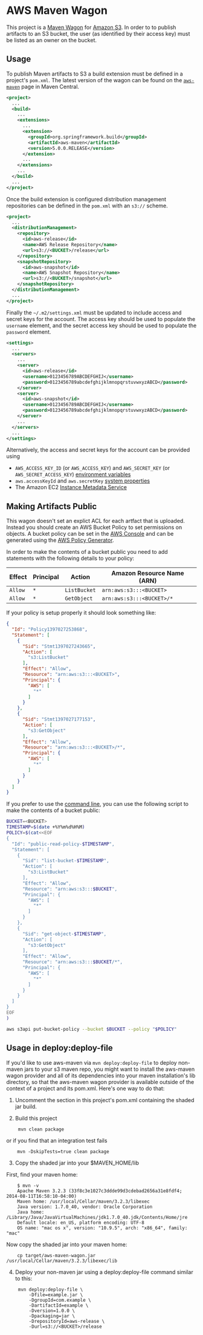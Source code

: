 # AWS Maven Wagon
This project is a [Maven Wagon][wagon] for [Amazon S3][s3].  In order to to publish artifacts to an S3 bucket, the user (as identified by their access key) must be listed as an owner on the bucket.

## Usage
To publish Maven artifacts to S3 a build extension must be defined in a project's `pom.xml`.  The latest version of the wagon can be found on the [`aws-maven`][aws-maven] page in Maven Central.

```xml
<project>
  ...
  <build>
    ...
    <extensions>
      ...
      <extension>
        <groupId>org.springframework.build</groupId>
        <artifactId>aws-maven</artifactId>
        <version>5.0.0.RELEASE</version>
      </extension>
      ...
    </extensions>
    ...
  </build>
  ...
</project>
```

Once the build extension is configured distribution management repositories can be defined in the `pom.xml` with an `s3://` scheme.

```xml
<project>
  ...
  <distributionManagement>
    <repository>
      <id>aws-release</id>
      <name>AWS Release Repository</name>
      <url>s3://<BUCKET>/release</url>
    </repository>
    <snapshotRepository>
      <id>aws-snapshot</id>
      <name>AWS Snapshot Repository</name>
      <url>s3://<BUCKET>/snapshot</url>
    </snapshotRepository>
  </distributionManagement>
  ...
</project>
```

Finally the `~/.m2/settings.xml` must be updated to include access and secret keys for the account. The access key should be used to populate the `username` element, and the secret access key should be used to populate the `password` element.

```xml
<settings>
  ...
  <servers>
    ...
    <server>
      <id>aws-release</id>
      <username>0123456789ABCDEFGHIJ</username>
      <password>0123456789abcdefghijklmnopqrstuvwxyzABCD</password>
    </server>
    <server>
      <id>aws-snapshot</id>
      <username>0123456789ABCDEFGHIJ</username>
      <password>0123456789abcdefghijklmnopqrstuvwxyzABCD</password>
    </server>
    ...
  </servers>
  ...
</settings>
```

Alternatively, the access and secret keys for the account can be provided using

* `AWS_ACCESS_KEY_ID` (or `AWS_ACCESS_KEY`) and `AWS_SECRET_KEY` (or `AWS_SECRET_ACCESS_KEY`) [environment variables][env-var]
* `aws.accessKeyId` and `aws.secretKey` [system properties][sys-prop]
* The Amazon EC2 [Instance Metadata Service][instance-metadata]

## Making Artifacts Public
This wagon doesn't set an explict ACL for each artfact that is uploaded.  Instead you should create an AWS Bucket Policy to set permissions on objects.  A bucket policy can be set in the [AWS Console][console] and can be generated using the [AWS Policy Generator][policy-generator].

In order to make the contents of a bucket public you need to add statements with the following details to your policy:

| Effect  | Principal | Action       | Amazon Resource Name (ARN)
| ------- | --------- | ------------ | --------------------------
| `Allow` | `*`       | `ListBucket` | `arn:aws:s3:::<BUCKET>`
| `Allow` | `*`       | `GetObject`  | `arn:aws:s3:::<BUCKET>/*`

If your policy is setup properly it should look something like:

```json
{
  "Id": "Policy1397027253868",
  "Statement": [
    {
      "Sid": "Stmt1397027243665",
      "Action": [
        "s3:ListBucket"
      ],
      "Effect": "Allow",
      "Resource": "arn:aws:s3:::<BUCKET>",
      "Principal": {
        "AWS": [
          "*"
        ]
      }
    },
    {
      "Sid": "Stmt1397027177153",
      "Action": [
        "s3:GetObject"
      ],
      "Effect": "Allow",
      "Resource": "arn:aws:s3:::<BUCKET>/*",
      "Principal": {
        "AWS": [
          "*"
        ]
      }
    }
  ]
}
```

If you prefer to use the [command line][cli], you can use the following script to make the contents of a bucket public:

```bash
BUCKET=<BUCKET>
TIMESTAMP=$(date +%Y%m%d%H%M)
POLICY=$(cat<<EOF
{
  "Id": "public-read-policy-$TIMESTAMP",
  "Statement": [
    {
      "Sid": "list-bucket-$TIMESTAMP",
      "Action": [
        "s3:ListBucket"
      ],
      "Effect": "Allow",
      "Resource": "arn:aws:s3:::$BUCKET",
      "Principal": {
        "AWS": [
          "*"
        ]
      }
    },
    {
      "Sid": "get-object-$TIMESTAMP",
      "Action": [
        "s3:GetObject"
      ],
      "Effect": "Allow",
      "Resource": "arn:aws:s3:::$BUCKET/*",
      "Principal": {
        "AWS": [
          "*"
        ]
      }
    }
  ]
}
EOF
)

aws s3api put-bucket-policy --bucket $BUCKET --policy "$POLICY"
```

[aws-maven]: http://search.maven.org/#search%7Cgav%7C1%7Cg%3A%22org.springframework.build%22%20AND%20a%3A%22aws-maven%22
[cli]: http://aws.amazon.com/documentation/cli/
[console]: https://console.aws.amazon.com/s3
[env-var]: http://docs.aws.amazon.com/AWSJavaSDK/latest/javadoc/com/amazonaws/auth/EnvironmentVariableCredentialsProvider.html
[instance-metadata]: http://docs.aws.amazon.com/AWSJavaSDK/latest/javadoc/com/amazonaws/auth/InstanceProfileCredentialsProvider.html
[policy-generator]: http://awspolicygen.s3.amazonaws.com/policygen.html
[s3]: http://aws.amazon.com/s3/
[sys-prop]: http://docs.aws.amazon.com/AWSJavaSDK/latest/javadoc/com/amazonaws/auth/SystemPropertiesCredentialsProvider.html
[wagon]: http://maven.apache.org/wagon/

## Usage in deploy:deploy-file
If you'd like to use aws-maven via `mvn deploy:deploy-file` to deploy non-maven jars to your s3 maven repo, you might want to install the aws-maven wagon provider and all of its dependencies into your maven installation's lib directory, so that the aws-maven wagon provider is available outside of the context of a project and its pom.xml. Here's one way to do that:

1. Uncomment the section in this project's pom.xml containing the shaded jar build.

2. Build this project

		mvn clean package
 or if you find that an integration test fails
 
 		mvn -DskipTests=true clean package
 	
3. Copy the shaded jar into your $MAVEN_HOME/lib

 First, find your maven home:

		$ mvn -v
		Apache Maven 3.2.3 (33f8c3e1027c3ddde99d3cdebad2656a31e8fdf4; 2014-08-11T16:58:10-04:00)
		Maven home: /usr/local/Cellar/maven/3.2.3/libexec
		Java version: 1.7.0_40, vendor: Oracle Corporation
		Java home: /Library/Java/JavaVirtualMachines/jdk1.7.0_40.jdk/Contents/Home/jre
		Default locale: en_US, platform encoding: UTF-8
		OS name: "mac os x", version: "10.9.5", arch: "x86_64", family: "mac"
	
 Now copy the shaded jar into your maven home:

		cp target/aws-maven-wagon.jar /usr/local/Cellar/maven/3.2.3/libexec/lib
	
4. Deploy your non-maven jar using a deploy:deploy-file command similar to this:
	
		mvn deploy:deploy-file \
		    -Dfile=example.jar \
		    -DgroupId=com.example \
		    -DartifactId=example \
		    -Dversion=1.0.0 \
		    -Dpackaging=jar \
		    -DrepositoryId=aws-release \
		    -Durl=s3://<BUCKET>/release
